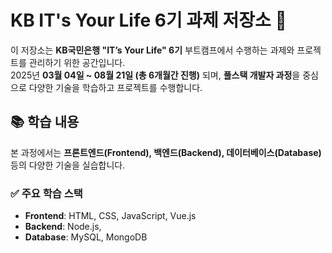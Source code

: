 # KB IT's Your Life 6기 과제 저장소 🚀

이 저장소는 **KB국민은행 "IT’s Your Life" 6기** 부트캠프에서 수행하는 과제와 프로젝트를 관리하기 위한 공간입니다.  
2025년 **03월 04일 ~ 08월 21일 (총 6개월간 진행)** 되며, **풀스택 개발자 과정**을 중심으로 다양한 기술을 학습하고 프로젝트를 수행합니다.  

## 📚 학습 내용
본 과정에서는 **프론트엔드(Frontend), 백엔드(Backend), 데이터베이스(Database)** 등의 다양한 기술을 실습합니다.  

### ✅ 주요 학습 스택
- **Frontend**: HTML, CSS, JavaScript, Vue.js  
- **Backend**: Node.js,   
- **Database**: MySQL, MongoDB  

